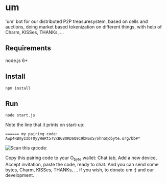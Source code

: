 # um

'um' bot for our distributed P2P treasuresystem, based on cells and auctions, doing market based tokenization on different things, with help of Charm, KISSes, THANKs, ...

## Requirements

node.js 6+

## Install
```
npm install
```
## Run
```
node start.js
```
Note the line that it prints on start-up:
```
====== my pairing code: Awp4RBmyzzbTOyyWeRt5TVxB6BORDaQ9C9bNSsS/ohnG@obyte.org/bb#*
```
![Scan this qrcode:](https://i.imgur.com/QXcjC6b.png)

Copy this pairing code to your O<sub>byte</sub> wallet: Chat tab, Add a new device, Accept invitation, paste the code, ready to chat. 
And you can send some bytes, Charm, KISSes, THANKs, ... if you wish, to donate um :) and our development.

